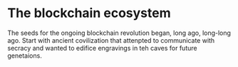
# The blockchain ecosystem

The seeds for the ongoing blockchain revolution began, long ago, long-long ago.  Start with ancient covilization 
that attenpted to communicate with secracy and wanted to edifice engravings in teh caves for future genetaions.
